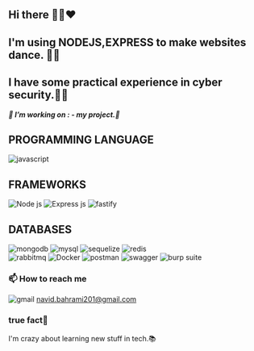 ## Hi there 🙋‍♂️❤

## I'm using NODEJS,EXPRESS to make websites dance. 🕺🏽
## I have some practical experience in cyber security.🐱‍👤



***🔭 I’m working on : - my project.👀***

## PROGRAMMING LANGUAGE
<div display="flex">
<img src="https://img.shields.io/badge/JavaScript-323330?style=for-the-badge&logo=javascript&logoColor=F7DF1E" alt="javascript"/>
</div>

## FRAMEWORKS
<div display="flex">
<img src="https://img.shields.io/badge/Node%20js-339933?style=for-the-badge&logo=nodedotjs&logoColor=white" alt="Node js"/>
<img src="https://img.shields.io/badge/Express%20js-000000?style=for-the-badge&logo=express&logoColor=white" alt="Express js"/>
<img src="https://img.shields.io/badge/fastify-202020?style=for-the-badge&logo=fastify&logoColor=white" alt="fastify"/>
</div>

  ## DATABASES
  <div display="flex">
  <img src="https://img.shields.io/badge/MongoDB-4EA94B?style=for-the-badge&logo=mongodb&logoColor=white" alt="mongodb"/>
  <img src="https://img.shields.io/badge/MySQL-005C84?style=for-the-badge&logo=mysql&logoColor=white" alt="mysql"/>
  <img src="https://img.shields.io/badge/Sequelize-52B0E7?style=for-the-badge&logo=Sequelize&logoColor=white" alt="sequelize"/>
  <img src="https://img.shields.io/badge/redis-CC0000.svg?&style=for-the-badge&logo=redis&logoColor=white" alt="redis"/>
  </div>
  
<div display="flex">
  <img src="https://img.shields.io/badge/rabbitmq-%23FF6600.svg?&style=for-the-badge&logo=rabbitmq&logoColor=white" alt="rabbitmq"/>
  <img src="https://img.shields.io/badge/Docker-2CA5E0?style=for-the-badge&logo=docker&logoColor=white" alt="Docker"/>
  <img src="https://img.shields.io/badge/Postman-FF6C37?style=for-the-badge&logo=Postman&logoColor=white" alt="postman"/>
  <img src="https://img.shields.io/badge/Swagger-85EA2D?style=for-the-badge&logo=Swagger&logoColor=white" alt="swagger"/>
  <img src="https://img.shields.io/badge/burpsuite-FF6633?style=for-the-badge&logo=burpsuite&logoColor=white" alt="burp suite"/>
</div>


### 📫 How to reach me
<img src="https://img.shields.io/badge/Gmail-D14836?style=for-the-badge&logo=gmail&logoColor=white" alt="gmail"/>  navid.bahrami201@gmail.com

### true fact📍

I'm crazy about learning new stuff in tech.📚
